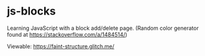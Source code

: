 # js-blocks
Learning JavaScript with a block add/delete page. (Random color generator found at https://stackoverflow.com/a/1484514/)

Viewable: https://faint-structure.glitch.me/

